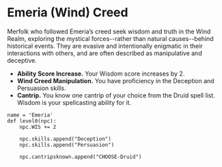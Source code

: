 # Emeria (Wind) Creed
Merfolk who followed Emeria’s creed seek wisdom and truth in the Wind Realm, exploring the mystical forces--rather than natural causes--behind historical events. They are evasive and intentionally enigmatic in their interactions with others, and are often described as manipulative and deceptive.

* **Ability Score Increase.** Your Wisdom score increases by 2.
* **Wind Creed Manipulation.** You have proficiency in the Deception and Persuasion skills.
* **Cantrip.** You know one cantrip of your choice from the Druid spell list. Wisdom is your spellcasting ability for it.

```
name = 'Emeria'
def level0(npc):
    npc.WIS += 2

    npc.skills.append("Deception")
    npc.skills.append("Persuasion")

    npc.cantripsknown.append("CHOOSE-Druid")
```
